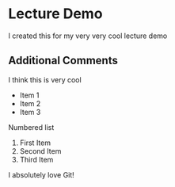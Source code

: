 # Lecture Demo

I created this for my very very cool lecture demo

## Additional Comments

I think this is very cool

* Item 1
* Item 2
* Item 3

Numbered list

1. First Item
2. Second Item
3. Third Item

I absolutely love Git!
